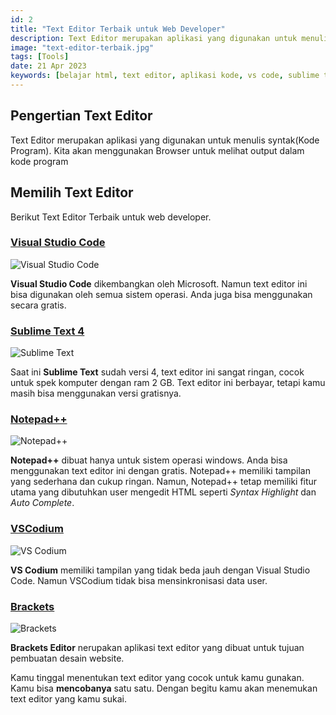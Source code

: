```yaml
---
id: 2
title: "Text Editor Terbaik untuk Web Developer"
description: Text Editor merupakan aplikasi yang digunakan untuk menulis kode program.
image: "text-editor-terbaik.jpg"
tags: [Tools]
date: 21 Apr 2023
keywords: [belajar html, text editor, aplikasi kode, vs code, sublime text, brackets]
---
```


## Pengertian Text Editor

Text Editor merupakan aplikasi yang digunakan untuk menulis syntak(Kode Program). Kita akan menggunakan Browser untuk melihat output dalam kode program

## Memilih Text Editor

Berikut Text Editor Terbaik untuk web developer.

### <a href="https://code.visualstudio.com/" target="_blank">Visual Studio Code</a>

![Visual Studio Code](/images/vscode.png)

**Visual Studio Code** dikembangkan oleh Microsoft. Namun text editor ini bisa digunakan oleh semua sistem operasi. Anda juga bisa menggunakan secara gratis.

### <a href="https://www.sublimetext.com" target="_blank">Sublime Text 4</a>

![Sublime Text](/images/sublime4.png)

Saat ini **Sublime Text** sudah versi 4, text editor ini sangat ringan, cocok untuk spek komputer dengan ram 2 GB. Text editor ini berbayar, tetapi kamu masih bisa menggunakan versi gratisnya.

### <a href="https://notepad-plus-plus.org/downloads/" target="_blank">Notepad++</a>

![Notepad++](/images/notepad.png)

**Notepad++** dibuat hanya untuk sistem operasi windows. Anda bisa menggunakan text editor ini dengan gratis. Notepad++ memiliki tampilan yang sederhana dan cukup ringan. Namun, Notepad++ tetap memiliki fitur utama yang dibutuhkan user mengedit HTML seperti _Syntax Highlight_ dan _Auto Complete_.

### <a href="https://vscodium.com/" target="_blank">VSCodium</a>

![VS Codium](/images/vscodium.png)

**VS Codium** memiliki tampilan yang tidak beda jauh dengan Visual Studio Code. Namun VSCodium tidak bisa mensinkronisasi data user.

### <a href="https://brackets.io/" target="_blank">Brackets</a>

![Brackets](/images/brackets.png)

**Brackets Editor** nerupakan aplikasi text editor yang dibuat untuk tujuan pembuatan desain website.

Kamu tinggal menentukan text editor yang cocok untuk kamu gunakan. Kamu bisa **mencobanya** satu satu. Dengan begitu kamu akan menemukan text editor yang kamu sukai.
